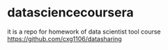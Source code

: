 # datasciencecoursera
it is a repo for homework of data scientist tool course
https://github.com/cxg1106/datasharing

